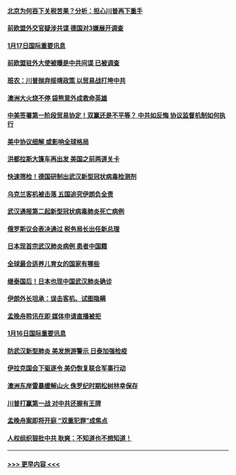 #### [北京为何吞下关税苦果？分析：担心川普再下重手](../pages/prog202/a102754783.md?t=01172211) 
#### [前欧盟外交官疑涉共谍 德国对3嫌展开调查](../pages/prog202/a102754805.md?t=01172211) 
#### [1月17日国际重要讯息](../pages/prog202/a102754803.md?t=01172211) 
#### [前欧盟驻外大使被曝是中共间谍 已被调查](../pages/prog202/a102754719.md?t=01172211) 
#### [班农：川普抛弃绥靖政策 以贸易战打垮中共](../pages/prog202/a102754679.md?t=01172211) 
#### [澳洲大火烧不停 袋熊意外成救命英雄](../pages/prog202/a102754614.md?t=01172211) 
#### [中美签署第一阶段贸易协定！双赢还是不平等？ 中共如反悔 协议监督机制如何执行](../pages/prog202/a102754464.md?t=01172211) 
#### [美中协议细解 或影响全球格局](../pages/prog202/a102754450.md?t=01172211) 
#### [洪都拉斯大篷车再出发 美国之前两道关卡](../pages/prog202/a102754430.md?t=01172211) 
#### [快速筛检！德国研制出武汉新型冠状病毒检测剂](../pages/prog202/a102754330.md?t=01172211) 
#### [乌克兰客机被击落 五国追究伊朗负全责](../pages/prog202/a102754374.md?t=01172211) 
#### [武汉通报第二起新型冠状病毒肺炎死亡病例](../pages/prog202/a102754298.md?t=01172211) 
#### [俄罗斯议会表决通过 税务局长出任新总理](../pages/prog202/a102754288.md?t=01172211) 
#### [日本现首宗武汉肺炎病例 患者中国籍](../pages/prog202/a102754250.md?t=01172211) 
#### [全球最合适养儿育女的国家有哪些](../pages/prog202/a102754198.md?t=01172211) 
#### [继泰国后！日本也现中国武汉肺炎确诊](../pages/prog202/a102754064.md?t=01172211) 
#### [伊朗外长坦承：误击客机、试图隐瞒](../pages/prog202/a102754062.md?t=01172211) 
#### [孟晚舟聆讯在即 媒体申请直播被拒](../pages/prog202/a102754058.md?t=01172211) 
#### [1月16日国际重要讯息](../pages/prog202/a102754054.md?t=01172211) 
#### [防武汉新型肺炎 美发旅游警示 日泰加强检疫](../pages/prog202/a102753986.md?t=01172211) 
#### [伊拉克国会下驱逐令 美仍恢复联合军事行动](../pages/prog202/a102753975.md?t=01172211) 
#### [澳洲东岸雷暴缓解山火 侏罗纪时期松树林幸保存](../pages/prog202/a102753943.md?t=01172211) 
#### [川普打赢第一战 对中共还握有王牌](../pages/prog202/a102753874.md?t=01172211) 
#### [孟晚舟案即将开庭 “双重犯罪”成焦点](../pages/prog202/a102753891.md?t=01172211) 
#### [人权组织狠批中共 耿爽：不知道也不想知道！](../pages/prog202/a102753872.md?t=01172211) 

----
#### [ >>> 更早内容 <<< ](../indexes/prog202-earlier.md)
